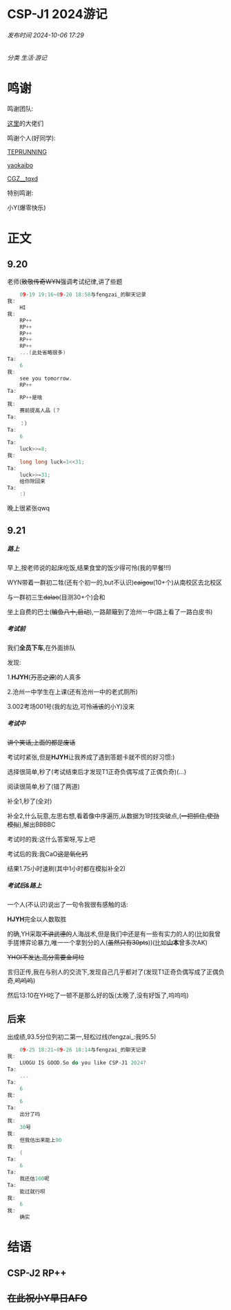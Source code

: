 # CSP-J1 2024游记

###### 发布时间 2024-10-06 17:29

###### 分类 生活·游记

# 鸣谢

鸣谢团队:

[这里](https://www.luogu.com.cn/team/30193)的大佬们

鸣谢个人(好同学):

[TEPRUNNING](https://www.luogu.com.cn/user/1259932)

[yaokaibo](https://www.luogu.com.cn/user/1396383)

[CGZ__tqxd](https://www.luogu.com.cn/user/1423421)

特别鸣谢:

小Y(爆零快乐)

# 正文

## 9.20

老师(~~致敬传奇WYN~~强调考试纪律,讲了些题

```cpp
	09-19 19:16~09-20 18:58与fengzai_的聊天记录
我:
	HI
我:
	RP++
	RP++
	RP++
	RP++
	RP++
	...(此处省略很多)
Ta:
	6
我:
	see you tomorrow.
	RP++
Ta:
	RP++是啥
我:
	赛前提高人品（？
Ta:
	：）
Ta:
	6
Ta:
	luck>>=8;
我:
	long long luck=1<<31;
Ta:
	luck>>=31;
	给你除回来
Ta:
	:)
```

晚上很紧张qwq

## 9.21

##### 路上

早上,按老师说的起床吃饭,结果食堂的饭少得可怜(我的早餐!!!)

WYN带着一群初二牲(还有个初一的,but不认识)~~caigou~~(10+个)从南校区去北校区

与一群初三生~~dalao~~(目测30+个)会和

坐上自费的巴士(~~鳊鱼八十,启动~~),一路颠簸到了沧州一中(路上看了一路白皮书)

##### 考试前

我们**全员下车**,在外面排队

发现:

1.**HJYH**(~~万恶之源~~)的人真多

2.沧州一中学生在上课(还有沧州一中的老式厕所)

3.002考场001号(我的左边,可怜~~活该~~的小Y)没来

##### 考试中

~~讲个笑话,上面的都是废话~~

考试时紧张,但是**HJYH**让我养成了遇到答题卡就不慌的好习惯:)

选择很简单,秒了(考试结束后才发现T1正奇负偶写成了正偶负奇)(...)

阅读很简单,秒了(错了两道)

补全1,秒了(全对)

补全2,什么玩意,左思右想,看着像中序遍历,从数据为1时找突破点,(~~一把抓住,使劲模拟~~),解出BBBBC

考试时的我:这什么答案呀,写上吧

考试后的我:我CaO~~这是氧化钙~~

结果1.75小时速刷(其中1小时都在模拟补全2)

##### 考试后&路上

一个人(不认识)说出了一句令我很有感触的话:

**HJYH**完全以人数取胜

的确,YH采取~~不讲武德的~~人海战术,但是我们中还是有一些有实力的人的(比如我曾手搓博弈论暴力,唯一一个拿到分的人(~~虽然只有30pts~~))(比如**山本**曾多次AK)

~~YHOI不发达,高分需要金坷垃~~

言归正传,我在与别人的交流下,发现自己几乎都对了(发现T1正奇负偶写成了正偶负奇,~~呜呜呜~~)

然后13:10在YH吃了一顿不是那么好的饭(太晚了,没有好饭了,呜呜呜)

## 后来

出成绩,93.5分位列初二第一,轻松过线(fengzai_:我95.5)


```cpp
	09-25 18:21~09-26 18:14与fengzai_的聊天记录
我:
	LUOGU IS GOOD.So do you like CSP-J1 2024?
Ta:
	...
Ta:
	6
我:
	6
Ta:
	出分了吗
我:
	30号
我:
	但我估出来能上90
我:
	(
Ta:
	6
Ta:
	我还估100呢
Ta:
	能过就行呗
我:
	6
我:
	确实
```

# 结语

## CSP-J2 RP++

## ~~在此祝小Y早日AFO~~
